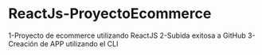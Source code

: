 # ReactJs-ProyectoEcommerce
1-Proyecto de ecommerce utilizando ReactJS
2-Subida exitosa a GitHub
3- Creación de APP utilizando el CLI
